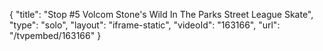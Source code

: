 {
    "title": "Stop #5 Volcom Stone's Wild In The Parks Street League Skate",
    "type": "solo",
    "layout": "iframe-static",
    "videoId": "163166",
    "url": "\/tvpembed\/163166"
}
